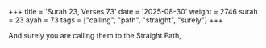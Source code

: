 +++
title = 'Surah 23, Verses 73'
date = '2025-08-30'
weight = 2746
surah = 23
ayah = 73
tags = ["calling", "path", "straight", "surely"]
+++

And surely you are calling them to the Straight Path,